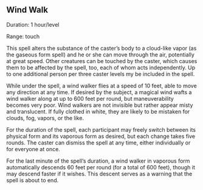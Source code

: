 ## Wind Walk                                                       

Duration: 1 hour/level

Range: touch

This spell alters the substance of the caster’s body to a cloud-like vapor (as the gaseous form spell) and he or she can move through the air, potentially at great speed. Other creatures can be touched by the caster, which causes them to be affected by the spell, too, each of whom acts independently. Up to one additional person per three caster levels my be included in the spell.

While under the spell, a wind walker flies at a speed of 10 feet, able to move any direction at any time. If desired by the subject, a magical wind wafts a wind walker along at up to 600 feet per round, but maneuverability becomes very poor. Wind walkers are not invisible but rather appear misty and translucent. If fully clothed in white, they are likely to be mistaken for clouds, fog, vapors, or the like.

For the duration of the spell, each participant may freely switch between its physical form and its vaporous form as desired, but each change takes five rounds. The caster can dismiss the spell at any time, either individually or for everyone at once.

For the last minute of the spell’s duration, a wind walker in vaporous form automatically descends 60 feet per round (for a total of 600 feet), though it may descend faster if it wishes. This descent serves as a warning that the spell is about to end.